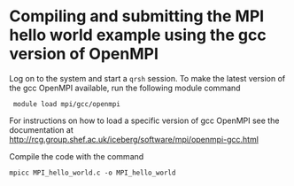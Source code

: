 Compiling and submitting the MPI hello world example using the gcc version of OpenMPI
=====================================================================================
Log on to the system and start a ``qrsh`` session. To make the latest version of the gcc OpenMPI available, run the following module command

     module load mpi/gcc/openmpi

For instructions on how to load a specific version of gcc OpenMPI see the documentation at http://rcg.group.shef.ac.uk/iceberg/software/mpi/openmpi-gcc.html

Compile the code with the command

    mpicc MPI_hello_world.c -o MPI_hello_world
